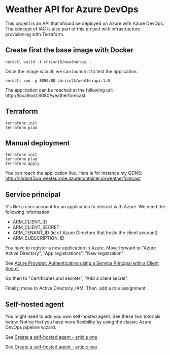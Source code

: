 # Weather API for Azure DevOps

This project is an API that should be deployed on Azure with Azure DevOps.
The concept of IAC is also part of this project with infrastructure provisioning with Terraform.

## Create first the base image with Docker

    nerdctl build -t chrisnt5/weatherapi .

Once the image is built, we can launch it to test the application.

    nerdctl run -p 8080:80 chrisnt5/weatherapi:1.0

The application can be reached at the following url: http://localhost:8080/weatherforecast

## Terraform

    terraform init
    terraform plan

## Manual deployment

    terraform init
    terraform plan
    terraform apply

You can reach the application live. Here is for instance my QDNS: 
http://chrisnt5wa.westeurope.azurecontainer.io/weatherforecast

## Service principal

It's like a user account for an application to interact with Azure. We need the following information:

- ARM_CLIENT_ID
- ARM_CLIENT_SECRET
- ARM_TENANT_ID (id of Azure Directory that hosts the client account)
- ARM_SUBSCRIPTION_ID

You have to register a new application in Azure. Move forward to "Azure Active Directory", "App registrations", "New registration"

See [Azure Provider: Authenticating using a Service Principal with a Client Secret](https://registry.terraform.io/providers/hashicorp/azurerm/latest/docs/guides/service_principal_client_secret)

Go then to "Certificates and secrets", "Add a client secret".

Finally, move to Active Directory, IAM. Then, add a role assignment.
## Self-hosted agent

You might need to add you own self-hosted agent. See these two tutorials below. Notice that you have more flexibility by using the classic Azure DevOps pipeline wizard.

See [Create a self-hosted agent - article one](http://www.muhammetatalay.com/2021/11/self-hosted-agent-on-azure-pipelines.html)

See [Create a self-hosted agent - article two](https://medium.com/@cloudlabs01/running-azure-self-hosted-agent-in-azure-container-instance-aci-ad1fa338d769)
